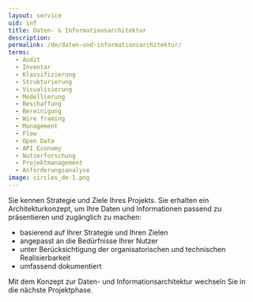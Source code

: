 ```yaml
---
layout: service
uid: inf
title: Daten- & Informationsarchitektur
description: 
permalink: /de/daten-und-informationsarchitektur/
terms: 
  - Audit
  - Inventar
  - Klassifizierung
  - Strukturierung
  - Visualisierung
  - Modellierung
  - Beschaffung
  - Bereinigung
  - Wire framing
  - Management
  - Flow
  - Open Data
  - API Economy
  - Nutzerforschung
  - Projektmanagement
  - Anforderungsanalyse
image: circles_de-1.png
---
```


Sie kennen Strategie und Ziele Ihres Projekts. Sie erhalten ein Architekturkonzept, um Ihre Daten und Informationen passend zu präsentieren und zugänglich zu machen: 

- basierend auf Ihrer Strategie und Ihren Zielen 
- angepasst an die Bedürfnisse Ihrer Nutzer 
- unter Berücksichtigung der organisatorischen und technischen Realisierbarkeit 
- umfassend dokumentiert 
<!-- - kommunizierbar für unterschiedliche Zielgruppen (Business, Sales, Entwicklung, etc.) -->

Mit dem Konzept zur Daten- und Informationsarchitektur wechseln Sie in die nächste Projektphase. 
